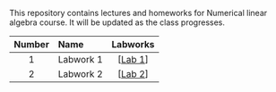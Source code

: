 This repository contains lectures and homeworks for Numerical linear algebra course. It will be updated as the class progresses.

| Number | Name | Labworks |
|:------:|:----------|:----------:|
|1| Labwork 1| [[Lab 1](hw_occ.xmind)] |
| 2 | Labwork 2| [[Lab 2](hw_occ1.xmind)] | 

